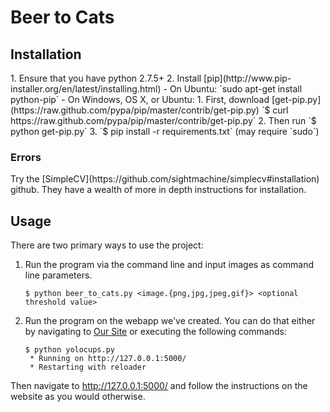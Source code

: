<h1>Beer to Cats</h1>

<h2>Installation</h2>
1. Ensure that you have python 2.7.5+
2. Install [pip](http://www.pip-installer.org/en/latest/installing.html)
    - On Ubuntu: `sudo apt-get install python-pip`
    - On Windows, OS X, or Ubuntu: 
        1. First, download [get-pip.py](https://raw.github.com/pypa/pip/master/contrib/get-pip.py) `$ curl https://raw.github.com/pypa/pip/master/contrib/get-pip.py`
        2. Then run `$ python get-pip.py`
3. `$ pip install -r requirements.txt` (may require `sudo`)

<h3>Errors</h3>
Try the [SimpleCV](https://github.com/sightmachine/simplecv#installation) github. They have a wealth of more in depth instructions for installation.

<h2>Usage</h2>
There are two primary ways to use the project:

1. Run the program via the command line and input images as command line parameters.
    ```
    $ python beer_to_cats.py <image.{png,jpg,jpeg,gif}> <optional threshold value>
    ```

2. Run the program on the webapp we've created. You can do that either by navigating to [Our Site](www.yolo.me) or executing the following commands:
    ```
    $ python yolocups.py
     * Running on http://127.0.0.1:5000/
     * Restarting with reloader
    ```
Then navigate to http://127.0.0.1:5000/ and follow the instructions on the website as you would otherwise.
